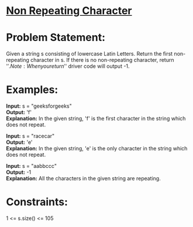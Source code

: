 # [Non Repeating Character](https://github.com/surya8980/December-2024-Daily-Problems/blob/main/GeeksForGeeks/01-Dec-2024/Non%20Repeating%20Character.java)  
# Problem Statement:
Given a string s consisting of lowercase Latin Letters. Return the first non-repeating character in s. If there is no non-repeating character, return '$'.
Note: When you return '$' driver code will output -1.  

# **Examples:**

**Input:** s = "geeksforgeeks"  
**Output:** 'f'  
**Explanation:** In the given string, 'f' is the first character in the string which does not repeat.  

**Input:** s = "racecar"  
**Output:** 'e'  
**Explanation:** In the given string, 'e' is the only character in the string which does not repeat.  

**Input:** s = "aabbccc"  
**Output:** -1  
**Explanation:** All the characters in the given string are repeating.  

# **Constraints:**  
1 <= s.size() <= 105
